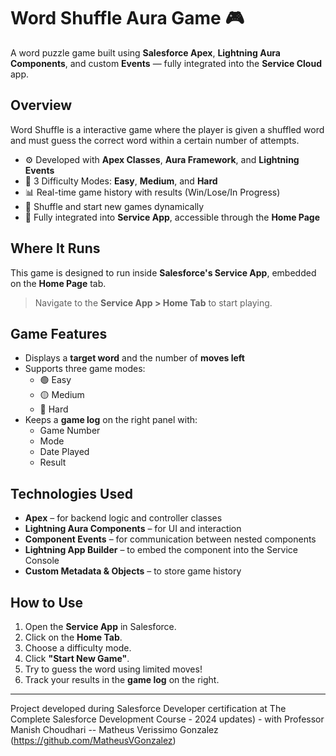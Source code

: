 # Word Shuffle Aura Game 🎮

A word puzzle game built using **Salesforce Apex**, **Lightning Aura Components**, and custom **Events** — fully integrated into the **Service Cloud** app.

## Overview

Word Shuffle is a interactive game where the player is given a shuffled word and must guess the correct word within a certain number of attempts.

- ⚙️ Developed with **Apex Classes**, **Aura Framework**, and **Lightning Events**
- 🧠 3 Difficulty Modes: **Easy**, **Medium**, and **Hard**
- 📊 Real-time game history with results (Win/Lose/In Progress)
- 🔁 Shuffle and start new games dynamically
- 💬 Fully integrated into **Service App**, accessible through the **Home Page**

## Where It Runs

This game is designed to run inside **Salesforce's Service App**, embedded on the **Home Page** tab.

> Navigate to the **Service App > Home Tab** to start playing.

## Game Features

- Displays a **target word** and the number of **moves left**
- Supports three game modes:
  - 🟢 Easy
  - 🟡 Medium
  - 🔴 Hard
- Keeps a **game log** on the right panel with:
  - Game Number
  - Mode
  - Date Played
  - Result

## Technologies Used

- **Apex** – for backend logic and controller classes
- **Lightning Aura Components** – for UI and interaction
- **Component Events** – for communication between nested components
- **Lightning App Builder** – to embed the component into the Service Console
- **Custom Metadata & Objects** – to store game history


## How to Use

1. Open the **Service App** in Salesforce.
2. Click on the **Home Tab**.
3. Choose a difficulty mode.
4. Click **"Start New Game"**.
5. Try to guess the word using limited moves!
6. Track your results in the **game log** on the right.

--- 
Project developed during Salesforce Developer certification at The Complete Salesforce Development Course - 2024 updates) - with Professor Manish Choudhari
-- Matheus Verissimo Gonzalez (https://github.com/MatheusVGonzalez)
